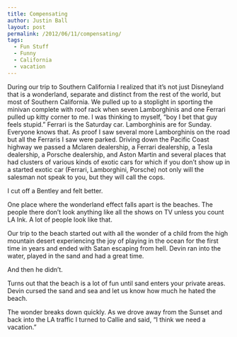 ```yaml
---
title: Compensating
author: Justin Ball
layout: post
permalink: /2012/06/11/compensating/
tags:
  - Fun Stuff
  - Funny
  - California
  - vacation
---
```

During our trip to Southern California I realized that it’s not just Disneyland that is a wonderland, separate and distinct from the rest of the world, but most of Southern California. We pulled up to a stoplight in sporting the minivan complete with roof rack when seven Lamborghinis and one Ferrari pulled up kitty corner to me. I was thinking to myself, “boy I bet that guy feels stupid.” Ferrari is the Saturday car. Lamborghinis are for Sunday. Everyone knows that. As proof I saw several more Lamborghinis on the road but all the Ferraris I saw were parked. Driving down the Pacific Coast highway we passed a Mclaren dealership, a Ferrari dealership, a Tesla dealership, a Porsche dealership, and Aston Martin and several places that had clusters of various kinds of exotic cars for which if you don’t show up in a started exotic car (Ferrari, Lamborghini, Porsche) not only will the salesman not speak to you, but they will call the cops.

I cut off a Bentley and felt better.

One place where the wonderland effect falls apart is the beaches. The people there don’t look anything like all the shows on TV unless you count LA Ink. A lot of people look like that.

Our trip to the beach started out with all the wonder of a child from the high mountain desert experiencing the joy of playing in the ocean for the first time in years and ended with Satan escaping from hell. Devin ran into the water, played in the sand and had a great time.

And then he didn’t.

Turns out that the beach is a lot of fun until sand enters your private areas. Devin cursed the sand and sea and let us know how much he hated the beach.

The wonder breaks down quickly. As we drove away from the Sunset and back into the LA traffic I turned to Callie and said, “I think we need a vacation.”